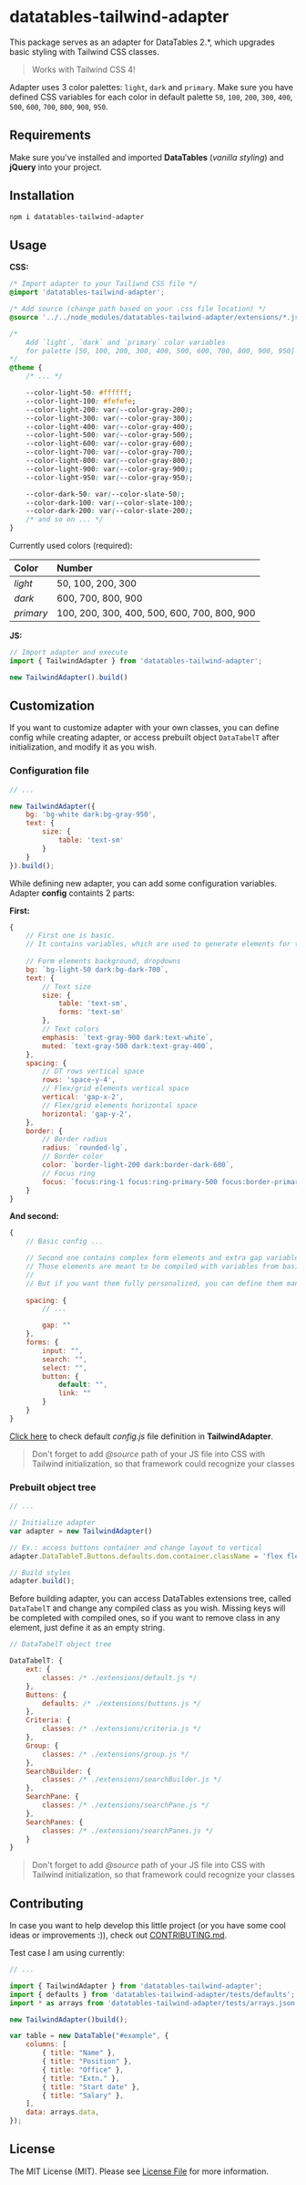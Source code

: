 # datatables-tailwind-adapter

This package serves as an adapter for DataTables 2.*, which upgrades basic styling with Tailwind CSS classes.

> Works with Tailwind CSS 4!

Adapter uses 3 color palettes: `light`, `dark` and `primary`. Make sure you have defined CSS variables for each color in default palette `50`, `100`, `200`, `300`, `400`, `500`, `600`, `700`, `800`, `900`, `950`.

## Requirements

Make sure you've installed and imported **DataTables** (*vanilla styling*) and **jQuery** into your project.

## Installation

```bash
npm i datatables-tailwind-adapter
```

## Usage

**CSS:**

```css
/* Import adapter to your Tailiwnd CSS file */
@import 'datatables-tailwind-adapter';

/* Add source (change path based on your .css file location) */
@source '../../node_modules/datatables-tailwind-adapter/extensions/*.js';

/* 
    Add `light`, `dark` and `primary` color variables
    for palette [50, 100, 200, 300, 400, 500, 600, 700, 800, 900, 950]
*/
@theme {
    /* ... */

    --color-light-50: #ffffff;
    --color-light-100: #fefefe;
    --color-light-200: var(--color-gray-200);
    --color-light-300: var(--color-gray-300);
    --color-light-400: var(--color-gray-400);
    --color-light-500: var(--color-gray-500);
    --color-light-600: var(--color-gray-600);
    --color-light-700: var(--color-gray-700);
    --color-light-800: var(--color-gray-800);
    --color-light-900: var(--color-gray-900);
    --color-light-950: var(--color-gray-950);

    --color-dark-50: var(--color-slate-50);
    --color-dark-100: var(--color-slate-100);
    --color-dark-200: var(--color-slate-200);
    /* and so on ... */
}
```

Currently used colors (required):

| Color     | Number                                      |
|:----------|:--------------------------------------------|
| *light*   | 50, 100, 200, 300                           |
| *dark*    | 600, 700, 800, 900                          |
| *primary* | 100, 200, 300, 400, 500, 600, 700, 800, 900 |

**JS:**

```js
// Import adapter and execute
import { TailwindAdapter } from 'datatables-tailwind-adapter';

new TailwindAdapter().build()
```

## Customization

If you want to customize adapter with your own classes, you can define config while creating adapter, or access prebuilt object `DataTabelT` after initialization, and modify it as you wish.

### Configuration file

```js
// ...

new TailwindAdapter({
    bg: 'bg-white dark:bg-gray-950',
    text: {
        size: {
            table: 'text-sm'
        }
    }
}).build();
```

While defining new adapter, you can add some configuration variables. Adapter **config** containts 2 parts: 

**First:**
```js
{
    // First one is basic. 
    // It contains variables, which are used to generate elements for the second half of config:
    
    // Form elements background, dropdowns
    bg: `bg-light-50 dark:bg-dark-700`,
    text: {
        // Text size
        size: {
            table: 'text-sm',
            forms: 'text-sm'
        },
        // Text colors
        emphasis: `text-gray-900 dark:text-white`,
        muted: `text-gray-500 dark:text-gray-400`,
    },
    spacing: {
        // DT rows vertical space
        rows: 'space-y-4',
        // Flex/grid elements vertical space
        vertical: 'gap-x-2',
        // Flex/grid elements horizontal space
        horizontal: 'gap-y-2',
    },
    border: {
        // Border radius
        radius: `rounded-lg`,
        // Border color
        color: `border-light-200 dark:border-dark-600`,
        // Focus ring
        focus: `focus:ring-1 focus:ring-primary-500 focus:border-primary-500`
    }
}
```

**And second:**

```js
{
    // Basic config ...

    // Second one contains complex form elements and extra gap variable in `spacing`.
    // Those elements are meant to be compiled with variables from basic config.
    // 
    // But if you want them fully personalized, you can define them manually too. 
    
    spacing: {
        // ...

        gap: ""
    },
    forms: {
        input: "",
        search: "",
        select: "",
        button: {
            default: "",
            link: ""
        }
    }
}
```

[Click here][#config] to check default *config.js* file definition in **TailwindAdapter**.

> Don't forget to add *@source* path of your JS file into CSS with Tailwind initialization, so that framework could recognize your classes

### Prebuilt object tree

```js
// ...

// Initialize adapter
var adapter = new TailwindAdapter()

// Ex.: access buttons container and change layout to vertical
adapter.DataTableT.Buttons.defaults.dom.container.className = 'flex flex-col gap-y-4';

// Build styles
adapter.build();
```

Before building adapter, you can access DataTables extensions tree, called `DataTabelT` and change any compiled class as you wish. Missing keys will be completed with compiled ones, so if you want to remove class in any element, just define it as an empty string.

```js
// DataTabelT object tree

DataTabelT: {
    ext: {
        classes: /* ./extensions/default.js */
    },
    Buttons: {
        defaults: /* ./extensions/buttons.js */
    },
    Criteria: {
        classes: /* ./extensions/criteria.js */
    },
    Group: {
        classes: /* ./extensions/group.js */
    },
    SearchBuilder: {
        classes: /* ./extensions/searchBuilder.js */
    },
    SearchPane: {
        classes: /* ./extensions/searchPane.js */
    },
    SearchPanes: {
        classes: /* ./extensions/searchPanes.js */
    }
}
```

> Don't forget to add *@source* path of your JS file into CSS with Tailwind initialization, so that framework could recognize your classes

## Contributing

In case you want to help develop this little project (or you have some cool ideas or improvements :)), check out [CONTRIBUTING.md](./CONTRIBUTING.md).

Test case I am using currently: 

```js
// ...

import { TailwindAdapter } from 'datatables-tailwind-adapter';
import { defaults } from 'datatables-tailwind-adapter/tests/defaults';
import * as arrays from 'datatables-tailwind-adapter/tests/arrays.json'

new TailwindAdapter()build();

var table = new DataTable("#example", {
    columns: [
        { title: "Name" },
        { title: "Position" },
        { title: "Office" },
        { title: "Extn." },
        { title: "Start date" },
        { title: "Salary" },
    ],
    data: arrays.data,
});
```

## License

The MIT License (MIT). Please see [License File](LICENSE) for more information.


[#config]: ./extensions/config.js
